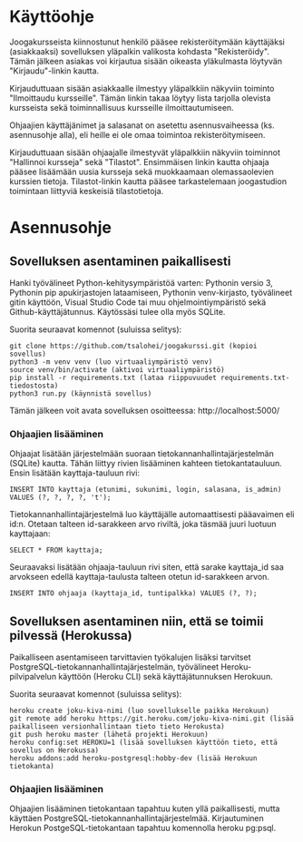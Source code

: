 # Käyttöohje

Joogakursseista kiinnostunut henkilö pääsee rekisteröitymään käyttäjäksi (asiakkaaksi) sovelluksen yläpalkin valikosta kohdasta "Rekisteröidy". Tämän jälkeen asiakas voi kirjautua sisään oikeasta yläkulmasta löytyvän "Kirjaudu"-linkin kautta. 

Kirjauduttuaan sisään asiakkaalle ilmestyy yläpalkkiin näkyviin toiminto "Ilmoittaudu kursseille". Tämän linkin takaa löytyy lista tarjolla olevista kursseista sekä toiminnallisuus kursseille ilmoittautumiseen.

Ohjaajien käyttäjänimet ja salasanat on asetettu asennusvaiheessa (ks. asennusohje alla), eli heille ei ole omaa toimintoa rekisteröitymiseen.

Kirjauduttuaan sisään ohjaajalle ilmestyvät yläpalkkiin näkyviin toiminnot "Hallinnoi kursseja" sekä "Tilastot". Ensimmäisen linkin kautta ohjaaja pääsee lisäämään uusia kursseja sekä muokkaamaan olemassaolevien kurssien tietoja. Tilastot-linkin kautta pääsee tarkastelemaan joogastudion toimintaan liittyviä keskeisiä tilastotietoja.

# Asennusohje 

## Sovelluksen asentaminen paikallisesti 

Hanki työvälineet Python-kehitysympäristöä varten: Pythonin versio 3, Pythonin pip apukirjastojen lataamiseen, Pythonin venv-kirjasto, työvälineet gitin käyttöön, Visual Studio Code tai muu ohjelmointiympäristö sekä Github-käyttäjätunnus. Käytössäsi tulee olla myös SQLite.

Suorita seuraavat komennot (suluissa selitys):

    git clone https://github.com/tsalohei/joogakurssi.git (kopioi sovellus)
    python3 -m venv venv (luo virtuaaliympäristö venv)
    source venv/bin/activate (aktivoi virtuaaliympäristö)
    pip install -r requirements.txt (lataa riippuvuudet requirements.txt-tiedostosta)
    python3 run.py (käynnistä sovellus)

Tämän jälkeen voit avata sovelluksen osoitteessa: http://localhost:5000/


### Ohjaajien lisääminen

Ohjaajat lisätään järjestelmään suoraan tietokannanhallintajärjestelmän (SQLite) kautta. Tähän liittyy rivien lisääminen kahteen tietokantatauluun. Ensin lisätään kayttaja-tauluun rivi:

    INSERT INTO kayttaja (etunimi, sukunimi, login, salasana, is_admin) VALUES (?, ?, ?, ?, 't');

Tietokannanhallintajärjestelmä luo käyttäjälle automaattisesti pääavaimen eli id:n. Otetaan talteen id-sarakkeen arvo riviltä, joka täsmää juuri luotuun kayttajaan: 

    SELECT * FROM kayttaja;

Seuraavaksi lisätään ohjaaja-tauluun rivi siten, että sarake kayttaja_id saa arvokseen edellä kayttaja-taulusta talteen otetun id-sarakkeen arvon.

    INSERT INTO ohjaaja (kayttaja_id, tuntipalkka) VALUES (?, ?);


## Sovelluksen asentaminen niin, että se toimii pilvessä (Herokussa)

Paikalliseen asentamiseen tarvittavien työkalujen lisäksi tarvitset PostgreSQL-tietokannanhallintajärjestelmän, työvälineet Heroku-pilvipalvelun käyttöön (Heroku CLI) sekä käyttäjätunnuksen Herokuun.

Suorita seuraavat komennot (suluissa selitys):

    heroku create joku-kiva-nimi (luo sovellukselle paikka Herokuun)
    git remote add heroku https://git.heroku.com/joku-kiva-nimi.git (lisää paikalliseen versionhallintaan tieto tieto Herokusta)
    git push heroku master (lähetä projekti Herokuun)
    heroku config:set HEROKU=1 (lisää sovelluksen käyttöön tieto, että sovellus on Herokussa)
    heroku addons:add heroku-postgresql:hobby-dev (lisää Herokuun tietokanta)

### Ohjaajien lisääminen

Ohjaajien lisääminen tietokantaan tapahtuu kuten yllä paikallisesti, mutta käyttäen PostgreSQL-tietokannanhallintajärjestelmää. Kirjautuminen Herokun PostgeSQL-tietokantaan tapahtuu komennolla heroku pg:psql.

